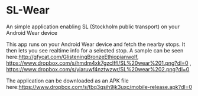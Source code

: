 # SL-Wear
An simple application enabling SL (Stockholm public transport) on your Android Wear device

This app runs on your Android Wear device and fetch the nearby stops. It then lets you see realtime info for a selected stop. A sample can be seen here:http://gfycat.com/GlisteningBronzeEthiopianwolf, https://www.dropbox.com/s/hmdm4xk7gzclffl/SL%20wear%201.png?dl=0 , https://www.dropbox.com/s/yiaruwf4nztwzwr/SL%20wear%202.png?dl=0

The application can be downloaded as an APK file here:https://www.dropbox.com/s/tbq3qsih9jk3uxc/mobile-release.apk?dl=0
